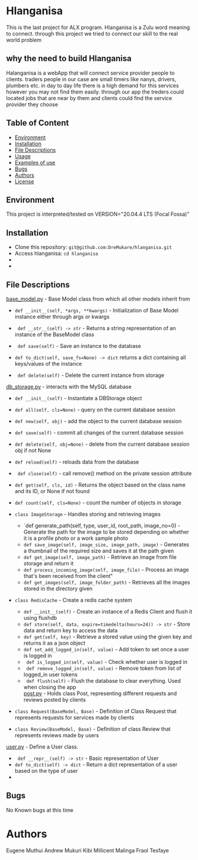 # Hlanganisa

This is the last project for ALX program. Hlanganisa is a Zulu word meaning to connect. through this project we tried to connect our skill to the real world problem

## why the need to build Hlanganisa

Halanganisa is a webApp that will connect service provider people to clients. traders people in our case are small timers like nanys, drivers, plumbers etc. in day to day life there is a high demand for this services however you may not find them easily. through our app the treders could located jobs that are near by them and clients could find the service provider they choose   

## Table of Content
* [Environment](#environment)
* [Installation](#installation)
* [File Descriptions](#file-descriptions)
* [Usage](#usage)
* [Examples of use](#examples-of-use)
* [Bugs](#bugs)
* [Authors](#authors)
* [License](#license)

## Environment
This project is interpreted/tested on VERSION="20.04.4 LTS (Focal Fossa)"

## Installation

* Clone this repository: `git@github.com:DreMukare/hlanganisa.git`
* Access hlanganisa: `cd hlanganisa`
* 
*

## File Descriptions

[base_model.py](base_model.py) - Base Model class from which all other models inherit from

- `def __init__(self, *args, **kwargs)` -  Initialization of Base Model instance either through args or kwargs

- ` def __str__(self) -> str` - Returns a string representation of an instance of the
        BaseModel class
- ` def save(self)` - Save an instance to the database
- `def to_dict(self, save_fs=None) -> dict` returns a dict containing all keys/values of the instance
- ` def delete(self)` - Delete the current instance from storage

[db_storage.py](db_storage.py) - interacts with the MySQL database

- `def __init__(self)` - Instantiate a DBStorage object
- `def all(self, cls=None)` - query on the current database session
- `def new(self, obj)` - add the object to the current database session
- `def save(self)` - commit all changes of the current database session
- `def delete(self, obj=None)` - delete from the current database session obj if not None
- `def reload(self)` - reloads data from the database
- ` def close(self)` - call remove() method on the private session attribute
- `def get(self, cls, id)` - Returns the object based on the class name and its ID, or
        None if not found
- `def count(self, cls=None)` - count the number of objects in storage
- `class ImageStorage` - Handles storing and retrieving images
    - `def generate_path(self, type, user_id, root_path, image_no=0) - Generate the path for the image to be stored depending on whether it
           is a profile photo or a work sample photo
    - `def save_image(self, image_size, image_path, image)` - Generates a thumbnail of the required size and saves it at
           the path given
    - `def get_image(self, image_path)` - Retrieve an image from file storage and return it
    - `def process_incoming_image(self, image_file)` - Process an image that's been received from the client"
    - `def get_images(self, image_folder_path)` - Retrieves all the images stored in the directory given
- `class RedisCache` -  Create a redis cache system
   - `def __init__(self)` -  Create an instance of a Redis Client and flush it using flushdb
   - `def store(self, data, expire=timedelta(hours=24)) -> str` -  Store data and return key to access the data
   - `def get(self, key)` - Retrieve a stored value using the given key and returns it as
        a json object
   - `def set_add_logged_in(self, value)` - Add token to set once a user is logged in
   - ` def is_logged_in(self, value)` - Check whether user is logged in
   - ` def remove_logged_in(self, value)` -  Remove token from list of logged_in user tokens
   - ` def flush(self)` - Flush the database to clear everything.
        Used when closing the app		
[post.py](post.py) - Holds class Post, representing different requests and reviews posted by clients

- `class Request(BaseModel, Base)` - Definition of Class Request that represents requests for services made by
    clients
- `class Review(BaseModel, Base)` - Definition of class Review that represents reviews made by users

[user.py](user.py) - Define a User class.

- ` def __repr__(self) -> str` - Basic representation of User
- `def to_dict(self) -> dict` - Return a dict representation of a user based on the type of user
- 

## Bugs
No Known bugs at this time

# Authors
Eugene Muthui 
Andrew Mukuri
Kibi
Millicent Malinga
Fraol Tesfaye


